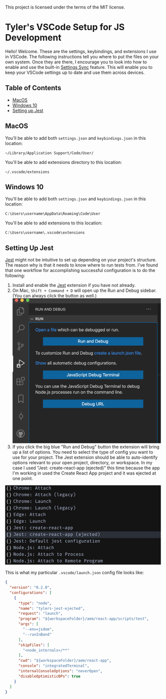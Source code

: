 This project is licensed under the terms of the MIT license.

# Tyler's VSCode Setup for JS Development

Hello! Welcome. These are the settings, keybindings, and extensions I use in VSCode. The following instructions tell you where to put the files on your own system. Once they are there, I encourage you to look into how to enable and use the built-in [Settings Sync](https://code.visualstudio.com/docs/editor/settings-sync) feature. This will enable you to keep your VSCode settings up to date and use them across devices.

## Table of Contents
 - [MacOS](#macos)
 - [Windows 10](#windows-10)
 - [Setting up Jest](#setting-up-jest)

## MacOS
You'll be able to add both `settings.json` and `keybindings.json` in this location:

```
~/Library/Application Support/Code/User/
```

You'll be able to add extensions directory to this location:

```
~/.vscode/extensions
```

## Windows 10
You'll be able to add both `settings.json` and `keybindings.json` in this location:

```
C:\Users\username\AppData\Roaming\Code\User
```

You'll be able to add extensions to this location:
```
C:\Users\username\.vscode\extensions
```

## Setting Up Jest
[Jest](https://marketplace.visualstudio.com/items?itemName=Orta.vscode-jest) might not be intuitive to set up depending on your project's structure. The reason why is that it needs to know where to run tests from. I've found that one workflow for accomplishing successful configuration is to do the following:

1. Install and enable the [Jest](https://marketplace.visualstudio.com/items?itemName=Orta.vscode-jest) extension if you have not already.
2. On Mac, `Shift + Command + D` will open up the Run and Debug sidebar. (You can always click the button as well.)
![readme run and debug](./docs/assets/readme_run-and-debug.png)
3. If you click the big blue "Run and Debug" button the extension will bring up a list of options. You need to select the type of config you want to use for your project. The Jest extension should be able to auto-identify options relevant to your open project, directory, or workspace. In my case I used "Jest: create-react-app (ejected)" this time because the app I'm working in used the Create React App project and it was ejected at one point.

![readme config options example](./docs/assets/readme_config-options-example.png)

This is what my particular `.vscode/launch.json` config file looks like:

```JSON
{
  "version": "0.2.0",
  "configurations": [
    {
      "type": "node",
      "name": "tylers-jest-ejected",
      "request": "launch",
      "program": "${workspaceFolder}/aem/react-app/scripts/test",
      "args": [
        "--env=jsdom",
        "--runInBand"
      ],
      "skipFiles": [
        "<node_internals>/**"
      ],
      "cwd": "${workspaceFolder}/aem/react-app",
      "console": "integratedTerminal",
      "internalConsoleOptions": "neverOpen",
      "disableOptimisticBPs": true
    }
  ]
}

```
